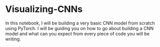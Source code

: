 # Visualizing-CNNs

 In this notebook, I will be building a very basic CNN model from scratch using PyTorch. I will be guiding you on how to go about building a CNN model and what can you expect from every piece of code you will be writing.